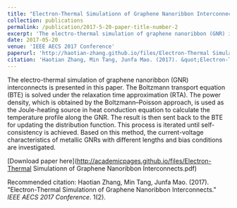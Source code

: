 ```yaml
---
title: "Electron-Thermal Simulationn of Graphene Nanoribbon Interconnects"
collection: publications
permalink: /publication/2017-5-20-paper-title-number-2
excerpt: 'The electro-thermal simulation of graphene nanoribbon (GNR) interconnects is presented in this paper. The Boltzmann transport equation (BTE) is solved under the relaxation time approximation (RTA). The power density, which is obtained by the Boltzmann–Poisson approach, is used as the Joule-heating source in heat conduction equation to calculate the temperature profile along the GNR. The result is then sent back to the BTE for updating the distribution function. This process is iterated until self-consistency is achieved. Based on this method, the current-voltage characteristics of metallic GNRs with different lengths and bias conditions are investigated.'
date: 2017-05-20
venue: 'IEEE AECS 2017 Conference'
paperurl: 'http://haotian-zhang.github.io/files/Electron-Thermal Simulationn of Graphene Nanoribbon Interconnects.pdf'
citation: 'Haotian Zhang, Min Tang, Junfa Mao. (2017). &quot;Electron-Thermal Simulationn of Graphene Nanoribbon Interconnects. &quot; <i>IEEE AECS 2017 Conference</i>. 1(2).'
---
```

The electro-thermal simulation of graphene nanoribbon (GNR) interconnects is presented in this paper. The Boltzmann transport equation (BTE) is solved under the relaxation time approximation (RTA). The power density, which is obtained by the Boltzmann–Poisson approach, is used as the Joule-heating source in heat conduction equation to calculate the temperature profile along the GNR. The result is then sent back to the BTE for updating the distribution function. This process is iterated until self-consistency is achieved. Based on this method, the current-voltage characteristics of metallic GNRs with different lengths and bias conditions are investigated.

[Download paper here](http://academicpages.github.io/files/Electron-Thermal Simulationn of Graphene Nanoribbon Interconnects.pdf)

Recommended citation: Haotian Zhang, Min Tang, Junfa Mao. (2017). "Electron-Thermal Simulationn of Graphene Nanoribbon Interconnects." <i>IEEE AECS 2017 Conference</i>. 1(2).